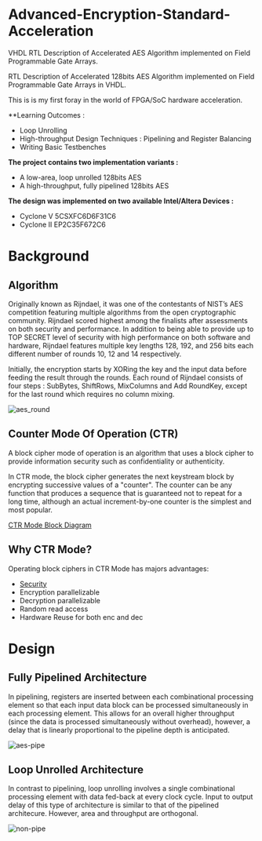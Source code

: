 # Advanced-Encryption-Standard-Acceleration
VHDL RTL Description of Accelerated AES Algorithm implemented on Field Programmable Gate Arrays.

RTL Description of Accelerated 128bits AES Algorithm implemented on Field Programmable Gate Arrays in VHDL.

This is is my first foray in the world of FPGA/SoC hardware acceleration. 

**Learning Outcomes :
* Loop Unrolling
* High-throughput Design Techniques : Pipelining and Register Balancing
* Writing Basic Testbenches

**The project contains two implementation variants :**
* A low-area, loop unrolled 128bits AES 
* A high-throughput, fully pipelined 128bits AES

**The design was implemented on two available Intel/Altera Devices :**
* Cyclone V 5CSXFC6D6F31C6
* Cyclone II EP2C35F672C6

# Background
## Algorithm
Originally known as Rijndael, it was one of the contestants of NIST’s AES competition featuring multiple algorithms from the open cryptographic community. Rijndael scored highest among the finalists after assessments on both security and
performance. In addition to being able to provide up to TOP SECRET level of
security with high performance on both software and hardware, Rijndael features
multiple key lengths 128, 192, and 256 bits each different number of rounds 10, 12
and 14 respectively.

Initially, the encryption starts by XORing the key and the input data before feeding the result through the rounds. Each round of Rijndael consists of four steps
: SubBytes, ShiftRows, MixColumns and 
Add RoundKey, except for the last round
which requires no column mixing.

![aes_round](https://user-images.githubusercontent.com/62886215/210189736-e4559f55-f72f-41c8-8e9e-bb7e104242ea.PNG)

## Counter Mode Of Operation (CTR)
A block cipher mode of operation is an algorithm that uses a block cipher to provide information security such as confidentiality or authenticity.

In CTR mode, the block cipher generates the next keystream block by encrypting successive values of a "counter". The counter can be any function that produces a sequence that is guaranteed not to repeat for a long time, although an actual increment-by-one counter is the simplest and most popular.

[CTR Mode Block Diagram](https://upload.wikimedia.org/wikipedia/commons/thumb/4/4d/CTR_encryption_2.svg/1920px-CTR_encryption_2.svg.png)

## Why CTR Mode?
Operating block ciphers in CTR Mode has majors advantages:
* [Security](https://en.wikipedia.org/wiki/Block_cipher_mode_of_operation#ECB-weakness)
* Encryption parallelizable
* Decryption parallelizable
* Random read access
* Hardware Reuse for both enc and dec


# Design
## Fully Pipelined Architecture
In pipelining, registers are inserted between each combinational processing element so that each input data block can be processed simultaneously in each processing element. This allows for an overall higher throughput (since the data is processed simultaneously without overhead), however, a delay that is linearly proportional to the pipeline depth is anticipated.

![aes-pipe](https://user-images.githubusercontent.com/62886215/210190488-e7a76afa-f6ab-4ea7-abfb-2afce836213b.PNG)

## Loop Unrolled Architecture
In contrast to pipelining, loop unrolling involves a single combinational processing element with data fed-back at every clock cycle. Input to output delay of this type of architecture is similar to that of the pipelined architecure. However, area and throughput are orthogonal. 

![non-pipe](https://user-images.githubusercontent.com/62886215/210194395-0b8862a5-102d-4246-8cde-a8f7fa1c69fb.png)
